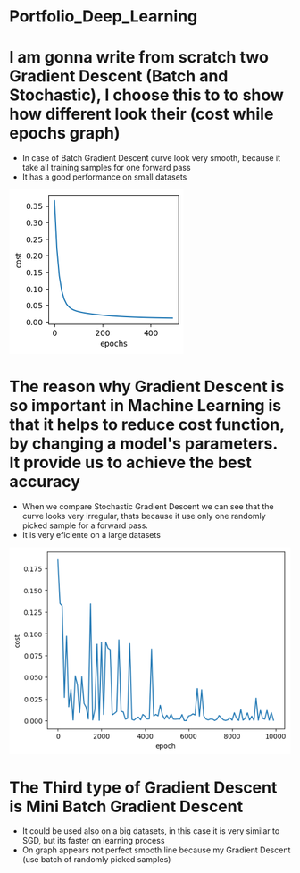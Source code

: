 # Portfolio_Deep_Learning

# I am gonna write from scratch two Gradient Descent (Batch and Stochastic), I choose this to to show how different look their (cost while epochs graph)
* In case of Batch Gradient Descent curve look very smooth, because it take all training samples for one forward pass
* It has a good performance on small datasets

![](https://github.com/JakubTabor/Portfolio_Deep_Learning/blob/main/Images/Batch_GD_plot.png)

# The reason why Gradient Descent is so important in Machine Learning is that it helps to reduce cost function, by changing a model's parameters. It provide   us to achieve the best accuracy


* When we compare Stochastic Gradient Descent we can see that the curve looks very irregular, thats because it use only one randomly picked sample for a forward pass.
* It is very eficiente on a large datasets

![](https://github.com/JakubTabor/Portfolio_Deep_Learning/blob/main/Images/Stochastic_GD_plot.png)

# The Third type of Gradient Descent is Mini Batch Gradient Descent 
* It could be used also on a big datasets, in this case it is very similar to SGD, but its faster on learning process
* On graph appears not perfect smooth line because my Gradient Descent (use batch of randomly picked samples)

